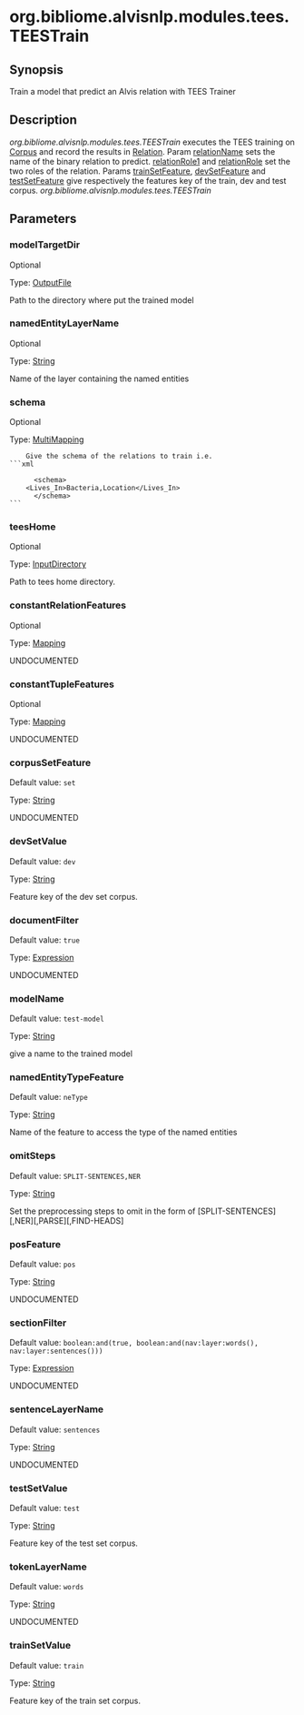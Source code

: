 # org.bibliome.alvisnlp.modules.tees.TEESTrain

## Synopsis

Train a model that predict an Alvis relation with TEES Trainer

## Description

*org.bibliome.alvisnlp.modules.tees.TEESTrain* executes the TEES training on [Corpus](#Corpus) and record the results in [Relation](#Relation). Param [relationName](#relationName) sets the name of the binary relation to predict. [relationRole1](#relationRole1) and [relationRole](#relationRole) set the two roles of the relation. Params [trainSetFeature](#trainSetFeature), [devSetFeature](#devSetFeature) and [testSetFeature](#testSetFeature) give respectively the features key of the train, dev and test corpus. *org.bibliome.alvisnlp.modules.tees.TEESTrain*

## Parameters

<a name="modelTargetDir">

### modelTargetDir

Optional

Type: [OutputFile](../converter/org.bibliome.util.files.OutputFile)

 Path to the directory where put the trained model

<a name="namedEntityLayerName">

### namedEntityLayerName

Optional

Type: [String](../converter/java.lang.String)

 Name of the layer containing the named entities 

<a name="schema">

### schema

Optional

Type: [MultiMapping](../converter/alvisnlp.module.types.MultiMapping)

 
      	Give the schema of the relations to train i.e.
	```xml

      	  <schema>
	    <Lives_In>Bacteria,Location</Lives_In>
      	  </schema>
	```



<a name="teesHome">

### teesHome

Optional

Type: [InputDirectory](../converter/org.bibliome.util.files.InputDirectory)

 Path to tees home directory. 

<a name="constantRelationFeatures">

### constantRelationFeatures

Optional

Type: [Mapping](../converter/alvisnlp.module.types.Mapping)

UNDOCUMENTED

<a name="constantTupleFeatures">

### constantTupleFeatures

Optional

Type: [Mapping](../converter/alvisnlp.module.types.Mapping)

UNDOCUMENTED

<a name="corpusSetFeature">

### corpusSetFeature

Default value: `set`

Type: [String](../converter/java.lang.String)

UNDOCUMENTED

<a name="devSetValue">

### devSetValue

Default value: `dev`

Type: [String](../converter/java.lang.String)

 Feature key of the dev set corpus. 

<a name="documentFilter">

### documentFilter

Default value: `true`

Type: [Expression](../converter/alvisnlp.corpus.expressions.Expression)

UNDOCUMENTED

<a name="modelName">

### modelName

Default value: `test-model`

Type: [String](../converter/java.lang.String)

 give a name to the trained model

<a name="namedEntityTypeFeature">

### namedEntityTypeFeature

Default value: `neType`

Type: [String](../converter/java.lang.String)

 Name of the feature to access the type of the named entities 

<a name="omitSteps">

### omitSteps

Default value: `SPLIT-SENTENCES,NER`

Type: [String](../converter/java.lang.String)

 Set the preprocessing steps to omit in the form of [SPLIT-SENTENCES][,NER][,PARSE][,FIND-HEADS]

<a name="posFeature">

### posFeature

Default value: `pos`

Type: [String](../converter/java.lang.String)

UNDOCUMENTED

<a name="sectionFilter">

### sectionFilter

Default value: `boolean:and(true, boolean:and(nav:layer:words(), nav:layer:sentences()))`

Type: [Expression](../converter/alvisnlp.corpus.expressions.Expression)

UNDOCUMENTED

<a name="sentenceLayerName">

### sentenceLayerName

Default value: `sentences`

Type: [String](../converter/java.lang.String)

UNDOCUMENTED

<a name="testSetValue">

### testSetValue

Default value: `test`

Type: [String](../converter/java.lang.String)

 Feature key of the test set corpus. 

<a name="tokenLayerName">

### tokenLayerName

Default value: `words`

Type: [String](../converter/java.lang.String)

UNDOCUMENTED

<a name="trainSetValue">

### trainSetValue

Default value: `train`

Type: [String](../converter/java.lang.String)

 Feature key of the train set corpus.

